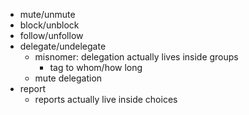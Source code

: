 - mute/unmute
- block/unblock
- follow/unfollow
- delegate/undelegate
	- misnomer: delegation actually lives inside groups
		- tag to whom/how long
	- mute delegation
- report
	- reports actually live inside choices
